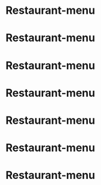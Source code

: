 # Restaurant-menu
# Restaurant-menu
# Restaurant-menu
# Restaurant-menu
# Restaurant-menu
# Restaurant-menu
# Restaurant-menu
